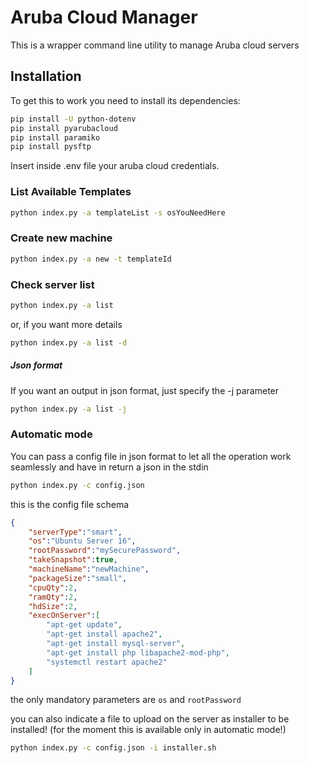 # Aruba Cloud Manager

This is a wrapper command line utility to manage Aruba cloud servers

## Installation 
To get this to work you need to install its dependencies:

~~~bash
pip install -U python-dotenv
pip install pyarubacloud
pip install paramiko
pip install pysftp
~~~

Insert inside .env file your aruba cloud credentials.

### List Available Templates

~~~bash
python index.py -a templateList -s osYouNeedHere
~~~


### Create new machine

~~~bash
python index.py -a new -t templateId
~~~

### Check server list

~~~bash
python index.py -a list
~~~

or, if you want more details

~~~bash
python index.py -a list -d
~~~

##### Json format

If you want an output in json format, just specify the -j parameter

~~~bash
python index.py -a list -j
~~~

### Automatic mode
You can pass a config file in json format to let all the operation work seamlessly and have in return a json in the stdin

~~~bash
python index.py -c config.json
~~~

this is the config file schema

~~~json
{
    "serverType":"smart",
    "os":"Ubuntu Server 16",
    "rootPassword":"mySecurePassword",
    "takeSnapshot":true,
    "machineName":"newMachine",
    "packageSize":"small",
    "cpuQty":2,
    "ramQty":2,
    "hdSize":2,
    "execOnServer":[
        "apt-get update",
        "apt-get install apache2",
        "apt-get install mysql-server",
        "apt-get install php libapache2-mod-php",
        "systemctl restart apache2"
    ]
}
~~~
the only mandatory parameters are ```os``` and ```rootPassword``` 

you can also indicate a file to upload on the server as installer to be installed! (for the moment this is available only in automatic mode!)

~~~bash
python index.py -c config.json -i installer.sh
~~~

